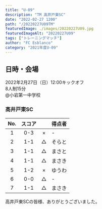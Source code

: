 ```yaml
---
title: "U-09"
description: "TM 高井戸東SC"
date: "2022-02-27 1200"
path: "/20220227U09TM"
featuredImage: ./images/20220227U09.jpg
featuredImageAlt: "20220227U09"
tags: ["トレーニングマッチ"]
author: "FC Esblanco"
category: "2021年度U-09"
---
```


## 日時・会場

2022年2月27日（日）12:00キックオフ<br>
8人制15分<br>
@小岩第一中学校

### 高井戸東SC

| No.| スコア |   | 得点者  |
|:--:|:------:|:-:|:--------|
| 1  | 0-3 | × |-|
| 2  | 1-1 | △ |そらと|
| 3  | 1-1 | △ |まさと|
| 4  | 1-1 | △ |まさき|
| 5  | 1-2 | × |ゆうわ|
| 6  | 0-0 | △ |-|
| 7  | 1-1 | △ |まさき|

高井戸東SCの皆様、ありがとうございました。